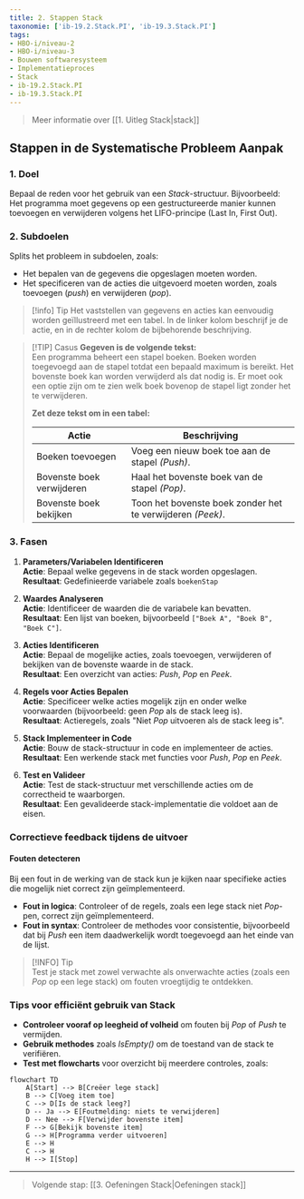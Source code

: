 ```yaml
---
title: 2. Stappen Stack
taxonomie: ['ib-19.2.Stack.PI', 'ib-19.3.Stack.PI']
tags:
- HBO-i/niveau-2
- HBO-i/niveau-3
- Bouwen softwaresysteem
- Implementatieproces
- Stack
- ib-19.2.Stack.PI
- ib-19.3.Stack.PI
---
```


> Meer informatie over [[1. Uitleg Stack|stack]]

## Stappen in de Systematische Probleem Aanpak

### 1. Doel
Bepaal de reden voor het gebruik van een _Stack_-structuur. Bijvoorbeeld: Het programma moet gegevens op een gestructureerde manier kunnen toevoegen en verwijderen volgens het LIFO-principe (Last In, First Out).

### 2. Subdoelen
Splits het probleem in subdoelen, zoals:

- Het bepalen van de gegevens die opgeslagen moeten worden.
- Het specificeren van de acties die uitgevoerd moeten worden, zoals toevoegen (_push_) en verwijderen (_pop_).

> [!info] Tip
> Het vaststellen van gegevens en acties kan eenvoudig worden geïllustreerd met een tabel. In de linker kolom beschrijf je de actie, en in de rechter kolom de bijbehorende beschrijving.

> [!TIP] Casus
> **Gegeven is de volgende tekst:**  
Een programma beheert een stapel boeken. Boeken worden toegevoegd aan de stapel totdat een bepaald maximum is bereikt. Het bovenste boek kan worden verwijderd als dat nodig is. Er moet ook een optie zijn om te zien welk boek bovenop de stapel ligt zonder het te verwijderen.
>
> **Zet deze tekst om in een tabel:**
> 
> | Actie                                    | Beschrijving                   |
> | ------------------------------------------- | ----------------------- |
> | Boeken toevoegen                          |  Voeg een nieuw boek toe aan de stapel *(Push)*. |
> | Bovenste boek verwijderen   | Haal het bovenste boek van de stapel *(Pop)*.        |
> | Bovenste boek bekijken | Toon het bovenste boek zonder het te verwijderen *(Peek)*.       |

### 3. Fasen
1. **Parameters/Variabelen Identificeren**  
	**Actie**: Bepaal welke gegevens in de stack worden opgeslagen.  
	**Resultaat**: Gedefinieerde variabele zoals `boekenStap`

2. **Waardes Analyseren**  
	**Actie**: Identificeer de waarden die de variabele kan bevatten.  
	**Resultaat**: Een lijst van boeken, bijvoorbeeld `["Boek A", "Boek B", "Boek C"]`.

3.  **Acties Identificeren**  
	**Actie**: Bepaal de mogelijke acties, zoals toevoegen, verwijderen of bekijken van de bovenste waarde in de stack.  
	**Resultaat**: Een overzicht van acties: _Push_, _Pop_ en _Peek_.

4. **Regels voor Acties Bepalen**  
	**Actie**: Specificeer welke acties mogelijk zijn en onder welke voorwaarden (bijvoorbeeld: geen _Pop_ als de stack leeg is).  
	**Resultaat**: Actieregels, zoals "Niet _Pop_ uitvoeren als de stack leeg is".

5. **Stack Implementeer in Code**  
	**Actie**: Bouw de stack-structuur in code en implementeer de acties.  
	**Resultaat**: Een werkende stack met functies voor _Push_, _Pop_ en _Peek_.

6. **Test en Valideer**  
	**Actie**: Test de stack-structuur met verschillende acties om de correctheid te waarborgen.  
	**Resultaat**: Een gevalideerde stack-implementatie die voldoet aan de eisen.
	
### Correctieve feedback tijdens de uitvoer
#### Fouten detecteren
Bij een fout in de werking van de stack kun je kijken naar specifieke acties die mogelijk niet correct zijn geïmplementeerd.
- **Fout in logica**: Controleer of de regels, zoals een lege stack niet _Pop_-pen, correct zijn geïmplementeerd.
- **Fout in syntax**: Controleer de methodes voor consistentie, bijvoorbeeld dat bij _Push_ een item daadwerkelijk wordt toegevoegd aan het einde van de lijst.

> [!INFO] Tip  
Test je stack met zowel verwachte als onverwachte acties (zoals een _Pop_ op een lege stack) om fouten vroegtijdig te ontdekken.

### Tips voor efficiënt gebruik van Stack
- **Controleer vooraf op leegheid of volheid** om fouten bij _Pop_ of _Push_ te vermijden.
- **Gebruik methodes** zoals _IsEmpty()_ om de toestand van de stack te verifiëren.
- **Test met flowcharts** voor overzicht bij meerdere controles, zoals:

```mermaid
flowchart TD
    A[Start] --> B[Creëer lege stack]
    B --> C[Voeg item toe]
    C --> D[Is de stack leeg?]
    D -- Ja --> E[Foutmelding: niets te verwijderen]
    D -- Nee --> F[Verwijder bovenste item]
    F --> G[Bekijk bovenste item]
    G --> H[Programma verder uitvoeren]
    E --> H
    C --> H
    H --> I[Stop]
```

---

> Volgende stap: [[3. Oefeningen Stack|Oefeningen stack]]